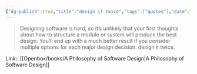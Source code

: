```yaml
---
{"dg-publish":true,"title":"design it twice","tags":["quotes"],"date":"2023-05-14T09:13:37+04:00","modified_at":"2023-08-11T15:14:07+03:00","alias":"design it twice","dg-path":"/quotes/202305140913.md","permalink":"/quotes/202305140913/","dgPassFrontmatter":true}
---
```



> Designing software is hard, so it’s unlikely that your first thoughts about how to structure a module or system will produce the best design. You’ll end up with a much better result if you consider multiple options for each major design decision: design it twice.

Link:: [[Openbox/books/A Philosophy of Software Design\|A Philosophy of Software Design]]

